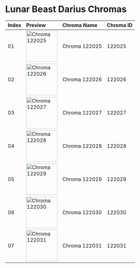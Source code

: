 # Lunar Beast Darius Chromas

| Index | Preview | Chroma Name | Chroma ID |
|:---|:---|:---|:---|
| 01 | <img src='https://raw.communitydragon.org/latest/plugins/rcp-be-lol-game-data/global/default/v1/champion-chroma-images/122/122025.png' alt='Chroma 122025' width='100'> | Chroma 122025 | 122025 |
| 02 | <img src='https://raw.communitydragon.org/latest/plugins/rcp-be-lol-game-data/global/default/v1/champion-chroma-images/122/122026.png' alt='Chroma 122026' width='100'> | Chroma 122026 | 122026 |
| 03 | <img src='https://raw.communitydragon.org/latest/plugins/rcp-be-lol-game-data/global/default/v1/champion-chroma-images/122/122027.png' alt='Chroma 122027' width='100'> | Chroma 122027 | 122027 |
| 04 | <img src='https://raw.communitydragon.org/latest/plugins/rcp-be-lol-game-data/global/default/v1/champion-chroma-images/122/122028.png' alt='Chroma 122028' width='100'> | Chroma 122028 | 122028 |
| 05 | <img src='https://raw.communitydragon.org/latest/plugins/rcp-be-lol-game-data/global/default/v1/champion-chroma-images/122/122029.png' alt='Chroma 122029' width='100'> | Chroma 122029 | 122029 |
| 06 | <img src='https://raw.communitydragon.org/latest/plugins/rcp-be-lol-game-data/global/default/v1/champion-chroma-images/122/122030.png' alt='Chroma 122030' width='100'> | Chroma 122030 | 122030 |
| 07 | <img src='https://raw.communitydragon.org/latest/plugins/rcp-be-lol-game-data/global/default/v1/champion-chroma-images/122/122031.png' alt='Chroma 122031' width='100'> | Chroma 122031 | 122031 |
